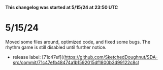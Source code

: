 **This changelog was started at 5/15/24 at 23:50 UTC**

# 5/15/24

Moved some files around, optimized code, and fixed some bugs. The rhythm game is still disabled until further notice. 
- release label: [71c47ef]((https://github.com/SketchedDoughnut/SDA-src/commit/71c47efb48474a1b1592015df1800b3d99122c8c)
